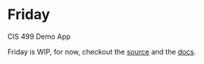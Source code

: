 # Friday
CIS 499 Demo App

Friday is WIP, for now, checkout the [source](./src/) and the [docs](lucashasting.github.io/Friday/).
